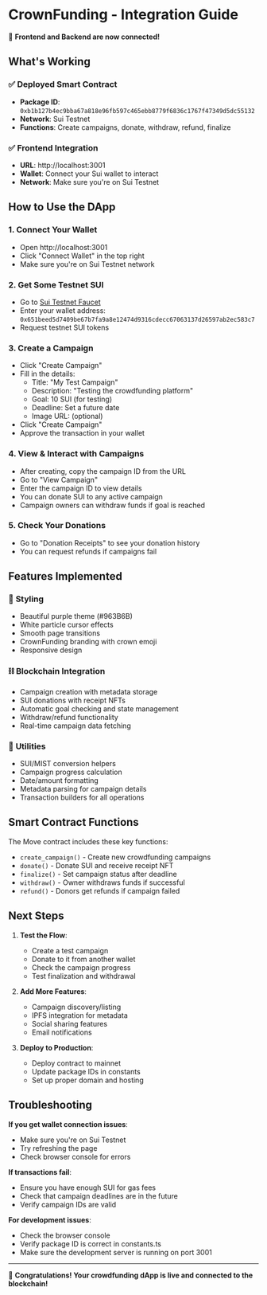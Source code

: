 # CrownFunding - Integration Guide

🎉 **Frontend and Backend are now connected!**

## What's Working

### ✅ **Deployed Smart Contract**
- **Package ID**: `0xb1b127b4ec9bba67a818e96fb597c465ebb8779f6836c1767f47349d5dc55132`
- **Network**: Sui Testnet
- **Functions**: Create campaigns, donate, withdraw, refund, finalize

### ✅ **Frontend Integration**
- **URL**: http://localhost:3001
- **Wallet**: Connect your Sui wallet to interact
- **Network**: Make sure you're on Sui Testnet

## How to Use the DApp

### 1. **Connect Your Wallet**
- Open http://localhost:3001
- Click "Connect Wallet" in the top right
- Make sure you're on Sui Testnet network

### 2. **Get Some Testnet SUI**
- Go to [Sui Testnet Faucet](https://faucet.testnet.sui.io/)
- Enter your wallet address: `0x651beed5d7409be67b7fa9a8e12474d9316cdecc67063137d26597ab2ec583c7`
- Request testnet SUI tokens

### 3. **Create a Campaign**
- Click "Create Campaign"
- Fill in the details:
  - Title: "My Test Campaign"  
  - Description: "Testing the crowdfunding platform"
  - Goal: 10 SUI (for testing)
  - Deadline: Set a future date
  - Image URL: (optional)
- Click "Create Campaign"
- Approve the transaction in your wallet

### 4. **View & Interact with Campaigns**
- After creating, copy the campaign ID from the URL
- Go to "View Campaign"
- Enter the campaign ID to view details
- You can donate SUI to any active campaign
- Campaign owners can withdraw funds if goal is reached

### 5. **Check Your Donations**
- Go to "Donation Receipts" to see your donation history
- You can request refunds if campaigns fail

## Features Implemented

### 🎨 **Styling**
- Beautiful purple theme (#963B6B)
- White particle cursor effects
- Smooth page transitions
- CrownFunding branding with crown emoji
- Responsive design

### ⛓️ **Blockchain Integration**
- Campaign creation with metadata storage
- SUI donations with receipt NFTs  
- Automatic goal checking and state management
- Withdraw/refund functionality
- Real-time campaign data fetching

### 🔧 **Utilities**
- SUI/MIST conversion helpers
- Campaign progress calculation  
- Date/amount formatting
- Metadata parsing for campaign details
- Transaction builders for all operations

## Smart Contract Functions

The Move contract includes these key functions:
- `create_campaign()` - Create new crowdfunding campaigns
- `donate()` - Donate SUI and receive receipt NFT
- `finalize()` - Set campaign status after deadline
- `withdraw()` - Owner withdraws funds if successful
- `refund()` - Donors get refunds if campaign failed

## Next Steps

1. **Test the Flow**:
   - Create a test campaign
   - Donate to it from another wallet
   - Check the campaign progress
   - Test finalization and withdrawal

2. **Add More Features**:
   - Campaign discovery/listing
   - IPFS integration for metadata
   - Social sharing features
   - Email notifications

3. **Deploy to Production**:
   - Deploy contract to mainnet
   - Update package IDs in constants
   - Set up proper domain and hosting

## Troubleshooting

**If you get wallet connection issues**:
- Make sure you're on Sui Testnet
- Try refreshing the page
- Check browser console for errors

**If transactions fail**:
- Ensure you have enough SUI for gas fees
- Check that campaign deadlines are in the future
- Verify campaign IDs are valid

**For development issues**:
- Check the browser console
- Verify package ID is correct in constants.ts
- Make sure the development server is running on port 3001

---

🎊 **Congratulations! Your crowdfunding dApp is live and connected to the blockchain!**